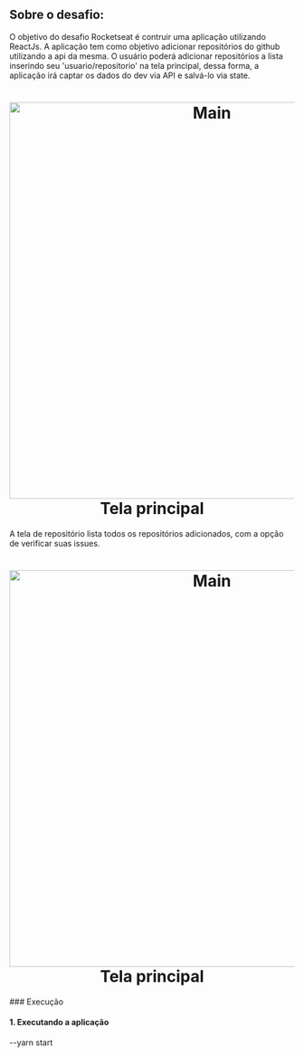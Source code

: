 
##  Sobre o desafio:

O objetivo do desafio Rocketseat é contruir uma aplicação utilizando ReactJs. A aplicação tem como objetivo adicionar repositórios do github utilizando a api da mesma. O usuário poderá adicionar repositórios a lista inserindo seu 'usuario/repositorio' na tela principal, dessa forma, a aplicação irá captar os dados do dev via API e salvá-lo via state.

<h1 align="center">
  <img src="" alt="Main" width="700">
<br>
Tela principal
</h1>

A tela de repositório lista todos os repositórios adicionados, com a opção de verificar suas issues.

<h1 align="center">
  <img src="" alt="Main" width="700">
<br>
Tela principal
</h1>
### Execução

#### 1. Executando a aplicação

--yarn start

